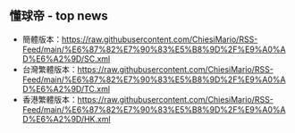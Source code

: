 ## 懂球帝 - top news
- 簡體版本：https://raw.githubusercontent.com/ChiesiMario/RSS-Feed/main/%E6%87%82%E7%90%83%E5%B8%9D%2F%E9%A0%AD%E6%A2%9D/SC.xml
- 台灣繁體版本：https://raw.githubusercontent.com/ChiesiMario/RSS-Feed/main/%E6%87%82%E7%90%83%E5%B8%9D%2F%E9%A0%AD%E6%A2%9D/TC.xml
- 香港繁體版本：https://raw.githubusercontent.com/ChiesiMario/RSS-Feed/main/%E6%87%82%E7%90%83%E5%B8%9D%2F%E9%A0%AD%E6%A2%9D/HK.xml